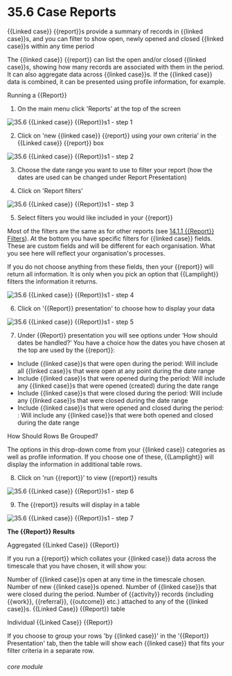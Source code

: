 # 35.6 Case Reports

{{Linked case}} {{report}}s provide a summary of records in {{linked case}}s, and you can filter to show open, newly opened and closed {{linked case}}s within any time period

The {{linked case}} {{report}} can list the open and/or closed {{linked case}}s, showing how many records are associated with them in the period. It can also aggregate data across {{linked case}}s. If the {{linked case}} data is combined, it can be presented using profile information, for example.

Running a {{Report}}

1. On the main menu click &#039;Reports&#039; at the top of the screen

![35.6 {{Linked case}} {{Report}}s1 - step 1](35.6_Case_Reports1_im_1.png)

2. Click on &#039;new {{linked case}} {{report}} using your own criteria&#039; in the {{Linked case}} {{report}} box

![35.6 {{Linked case}} {{Report}}s1 - step 2](35.6_Case_Reports1_im_2.png)

3. Choose the date range you want to use to filter your report (how the dates are used can be changed under Report Presentation)

4. Click on &#039;Report filters&#039;

![35.6 {{Linked case}} {{Report}}s1 - step 3](35.6_Case_Reports1_im_3.png)

5. Select filters you would like included in your {{report}}

Most of the filters are the same as for other reports (see [14.1.1 {{Report}} Filters](/help/index/p/14.1.1)). At the bottom you have specific filters for {{linked case}} fields. These are custom fields and will be different for each organisation. What you see here will reflect your organisation's processes.

If you do not choose anything from these fields, then your {{report}} will return all information. It is only when you pick an option that {{Lamplight}} filters the information it returns.

![35.6 {{Linked case}} {{Report}}s1 - step 4](35.6_Case_Reports1_im_4.png)

6. Click on &#039;{{Report}} presentation&#039; to choose how to display your data

![35.6 {{Linked case}} {{Report}}s1 - step 5](35.6_Case_Reports1_im_5.png)

7. Under {{Report}} presentation you will see options under ‘How should dates be handled?’
You have a choice how the dates you have chosen at the top are used by the {{report}}:
- Include {{linked case}}s that were open during the period: Will include all {{linked case}}s that were open at any point during the date range
- Include {{linked case}}s that were opened during the period: Will include any {{linked case}}s that were opened (created) during the date range
- Include {{linked case}}s that were closed during the period: Will include any {{linked case}}s that were closed during the date range
- Include {{linked case}}s that were opened and closed during the period: : Will include any {{linked case}}s that were both opened and closed during the date range

How Should Rows Be Grouped?

The options in this drop-down come from your {{linked case}} categories as well as profile information. If you choose one of these, {{Lamplight}} will display the information in additional table rows.

8. Click on &#039;run {{report}}&#039; to view {{report}} results

![35.6 {{Linked case}} {{Report}}s1 - step 6](35.6_Case_Reports1_im_6.png)

9. The {{report}} results will display in a table

![35.6 {{Linked case}} {{Report}}s1 - step 7](35.6_Case_Reports1_im_7.png)

**The {{Report}} Results**

Aggregated {{Linked Case}} {{Report}}

If you run a {{report}} which collates your {{linked case}} data across the timescale that you have chosen, it will show you:

Number of {{linked case}}s open at any time in the timescale chosen.
Number of new {{linked case}}s opened.
Number of {{linked case}}s that were closed during the period.
Number of {{activity}} records (including {{work}}, {{referral}}, {{outcome}} etc.) attached to any of the {{linked case}}s.
{{Linked Case}} {{Report}} table

Individual {{Linked Case}} {{Report}}

If you choose to group your rows 'by {{linked case}}' in the '{{Report}} Presentation' tab, then the table will show each {{linked case}} that fits your filter criteria in a separate row. 

###### core module
